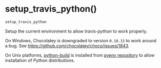 # setup_travis_python()

```bash
setup_travis_python
```

Setup the current environment to allow _travis-python_ to work properly.

On Windows, Chocolatey is downgraded to version `0.10.13` to work around a bug.
See https://github.com/chocolatey/choco/issues/1843.

On Unix platforms, [python-build] is installed from [pyenv repository] to allow
installation of Python distributions.

[python-build]: https://github.com/pyenv/pyenv/tree/master/plugins/python-build
[pyenv repository]: https://github.com/pyenv/pyenv
